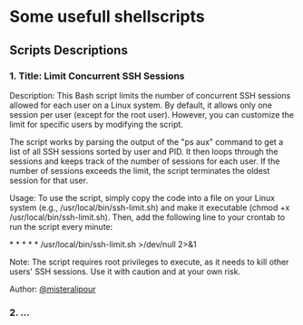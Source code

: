 # Some usefull shellscripts

## Scripts Descriptions

### 1. Title: Limit Concurrent SSH Sessions

Description: This Bash script limits the number of concurrent SSH sessions allowed for each user on a Linux system. By default, it allows only one session per user (except for the root user). However, you can customize the limit for specific users by modifying the script. 

The script works by parsing the output of the "ps aux" command to get a list of all SSH sessions sorted by user and PID. It then loops through the sessions and keeps track of the number of sessions for each user. If the number of sessions exceeds the limit, the script terminates the oldest session for that user.

Usage: To use the script, simply copy the code into a file on your Linux system (e.g., /usr/local/bin/ssh-limit.sh) and make it executable (chmod +x /usr/local/bin/ssh-limit.sh). Then, add the following line to your crontab to run the script every minute:

\* * * * * /usr/local/bin/ssh-limit.sh >/dev/null 2>&1

Note: The script requires root privileges to execute, as it needs to kill other users' SSH sessions. Use it with caution and at your own risk.

Author: <a href="https://github.com/misteralipour/">@misteralipour</a>

### 2. ...

